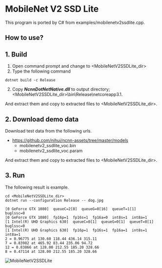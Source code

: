 ﻿# MobileNet V2 SSD Lite
  
This program is ported by C# from examples/mobilenetv2ssdlite.cpp. 
 
## How to use? 
 
## 1. Build 
 
1. Open command prompt and change to &lt;MobileNetV2SSDLite_dir&gt; 
1. Type the following command 
```` 
dotnet build -c Release 
```` 
2. Copy ***NcnnDotNetNative.dll*** to output directory; &lt;MobileNetV2SSDLite_dir&gt;\bin\Release\netcoreapp3.1. 
 
And extract them and copy to extracted files to &lt;MobileNetV2SSDLite_dir&gt;. 

## 2. Download demo data

Download test data from the following urls.

- https://github.com/nihui/ncnn-assets/tree/master/models
  - mobilenetv2_ssdlite_voc.bin
  - mobilenetv2_ssdlite_voc.param

And extract them and copy to extracted files to &lt;MobileNetV2SSDLite_dir&gt;.
 
## 3. Run 
 
The following result is example. 
 
```` 
cd <MobileNetV2SSDLite_dir> 
dotnet run --configuration Release -- dog.jpg

[0 GeForce GTX 1080]  queueC=2[8]  queueG=0[16]  queueT=1[1]  buglssc=0
[0 GeForce GTX 1080]  fp16p=1  fp16s=1  fp16a=0  int8s=1  int8a=1
[1 Intel(R) UHD Graphics 630]  queueC=0[1]  queueG=0[1]  queueT=0[1]  buglssc=0
[1 Intel(R) UHD Graphics 630]  fp16p=1  fp16s=1  fp16a=1  int8s=1  int8a=1
2 = 0.96775 at 130.60 118.44 436.14 315.11
7 = 0.83982 at 465.92 83.44 235.06 94.72
12 = 0.83866 at 128.00 212.55 185.20 328.66
8 = 0.47114 at 128.00 212.55 185.20 328.66
````

![MobileNetV2SSDLite](images/image.png "MobileNetV2SSDLite")